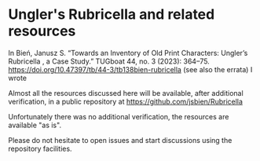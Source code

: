 # Ungler's Rubricella and related resources

In Bień, Janusz S. “Towards an Inventory of Old Print
Characters: Ungler’s Rubricella , a Case Study.” TUGboat 44, no. 3
(2023): 364–75. https://doi.org/10.47397/tb/44-3/tb138bien-rubricella
(see also the errata) I wrote

Almost all the resources discussed here will be available, after
additional verification, in a public repository at
https://github.com/jsbien/Rubricella

Unfortunately there was no additional verification, the resources are
available "as is".

Please do not hesitate to open issues and start discussions using the
repository facilities.
